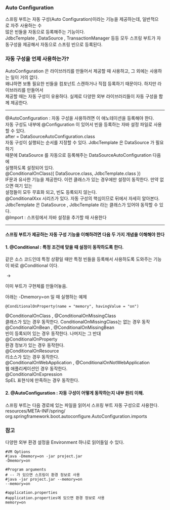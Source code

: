 ### Auto Configuration

스프링 부트는 자동 구성(Auto Configuration)이라는 기능을 제공하는데, 일반적으로 자주 사용하는 수  
많은 빈들을 자동으로 등록해주는 기능이다.  
JdbcTemplate , DataSource , TransactionManager 등등 모두 스프링 부트가 자동구성을 제공해서 자동으로 스프링 빈으로 등록된다.

### 자동 구성을 언제 사용하는가?

  
AutoConfiguration 은 라이브러리를 만들어서 제공할 때 사용하고, 그 외에는 사용하는 일이 거의 없다.   
왜냐하면 보통 필요한 빈들을 컴포넌트 스캔하거나 직접 등록하기 때문이다. 하지만 라이브러리를 만들어서  
제공할 때는 자동 구성이 유용하다. 실제로 다양한 외부 라이브러리들이 자동 구성을 함께 제공한다.

---

@AutoConfiguration : 자동 구성을 사용하려면 이 애노테이션을 등록해야 한다.  
자동 구성도 내부에 @Configuration 이 있어서 빈을 등록하는 자바 설정 파일로 사용할 수 있다.  
after = DataSourceAutoConfiguration.class  
자동 구성이 실행되는 순서를 지정할 수 있다. JdbcTemplate 은 DataSource 가 필요하기  
때문에 DataSource 를 자동으로 등록해주는 DataSourceAutoConfiguration 다음에  
실행하도록 설정되어 있다.  
@ConditionalOnClass({ DataSource.class, JdbcTemplate.class })  
IF문과 유사한 기능을 제공한다. 이런 클래스가 있는 경우에만 설정이 동작한다. 만약 없으면 여기 있는  
설정들이 모두 무효화 되고, 빈도 등록되지 않는다.  
@ConditionalXxx 시리즈가 있다. 자동 구성의 핵심이므로 뒤에서 자세히 알아본다.  
JdbcTemplate 은 DataSource , JdbcTemplate 라는 클래스가 있어야 동작할 수 있다.  
@Import : 스프링에서 자바 설정을 추가할 때 사용한다

---

#### 스프링 부트가 제공하는 자동 구성 기능을 이해하려면 다음 두 가지 개념을 이해해야 한다

#### 1\. @Conditional : 특정 조건에 맞을 때 설정이 동작하도록 한다.

같은 소스 코드인데 특정 상황일 때만 특정 빈들을 등록해서 사용하도록 도와주는 기능이 바로 @Conditional 이다.

 ->

이미 부트가 구현체를 만들어놓음. 

아래는 -Dmemory=on 일 때 실행하는 예제

```
@ConditionalOnProperty(name = "memory", havingValue = "on")
```

@ConditionalOnClass , @ConditionalOnMissingClass  
클래스가 있는 경우 동작한다. ConditionalOnMissingClass는 없는 경우 동작 @ConditionalOnBean , @ConditionalOnMissingBean  
빈이 등록되어 있는 경우 동작한다. 나머지는 그 반대  
@ConditionalOnProperty  
환경 정보가 있는 경우 동작한다.  
@ConditionalOnResource  
리소스가 있는 경우 동작한다.  
@ConditionalOnWebApplication , @ConditionalOnNotWebApplication  
웹 애플리케이션인 경우 동작한다.  
@ConditionalOnExpression  
SpEL 표현식에 만족하는 경우 동작한다.

#### 2\. @AutoConfiguration : 자동 구성이 어떻게 동작하는지 내부 원리 이해.

스프링 부트는 다음 경로에 있는 파일을 읽어서 스프링 부트 자동 구성으로 사용한다.  
resources/META-INF/spring/  
org.springframework.boot.autoconfigure.AutoConfiguration.imports


### 참고
다양한 외부 환경 설정을 Environment 하나로 읽어들일 수 있다.
```
#VM Options
#java -Dmemory=on -jar project.jar
-Dmemory=on

#Program arguments
# -- 가 있으면 스프링이 환경 정보로 사용
#java -jar project.jar --memory=on
--memory=on

#application.properties
#application.properties에 있으면 환경 정보로 사용
memory=on
```



